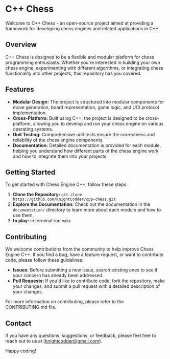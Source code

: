 # C++ Chess

Welcome to C++ Chess - an open-source project aimed at providing a framework for developing chess engines and related applications in C++.

## Overview

C++ Chess is designed to be a flexible and modular platform for chess programming enthusiasts. Whether you're interested in building your own chess engine, experimenting with different algorithms, or integrating chess functionality into other projects, this repository has you covered.

## Features

- **Modular Design:** The project is structured into modular components for move generation, board representation, game logic, and UCI protocol implementation.
- **Cross-Platform:** Built using C++, the project is designed to be cross-platform, allowing you to develop and run your chess engine on various operating systems.
- **Unit Testing:** Comprehensive unit tests ensure the correctness and reliability of the chess engine components.
- **Documentation:** Detailed documentation is provided for each module, helping you understand how different parts of the chess engine work and how to integrate them into your projects.

## Getting Started

To get started with Chess Engine C++, follow these steps:

1. **Clone the Repository:** `git clone https://github.com/KnightCodder/cpp-chess.git`
2. **Explore the Documentation:** Check out the documentation in the `documentation/` directory to learn more about each module and how to use them.
3. **to play:** in terminal run `make`

## Contributing

We welcome contributions from the community to help improve Chess Engine C++. If you find a bug, have a feature request, or want to contribute code, please follow these guidelines:

- **Issues:** Before submitting a new issue, search existing ones to see if your concern has already been addressed.
- **Pull Requests:** If you'd like to contribute code, fork the repository, make your changes, and submit a pull request with a detailed description of your changes.

For more information on contributing, please refer to the CONTRIBUTING.md file.

## Contact

If you have any questions, suggestions, or feedback, please feel free to reach out to us at [knightcodder@gmail.com].

Happy coding!

